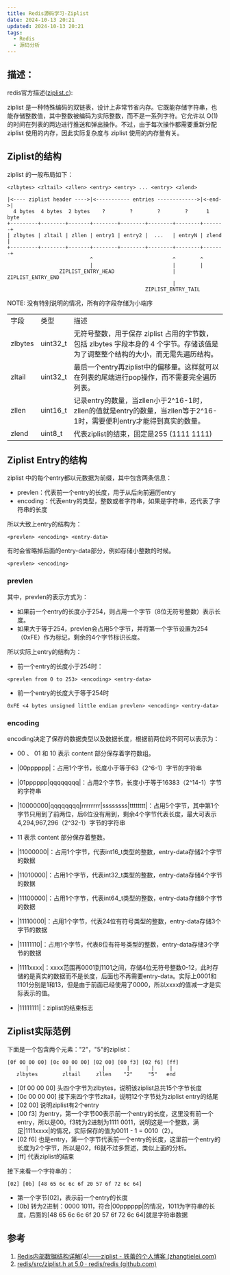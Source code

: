 ```yaml
---
title: Redis源码学习-Ziplist
date: 2024-10-13 20:21
updated: 2024-10-13 20:21
tags:
  - Redis
  - 源码分析
---
```

## 描述：
redis官方描述([ziplist.c](https://github.com/redis/redis/blob/3fcddfb61f903d7112da186cba8b1c93a99dc87f/src/ziplist.c#L1)):

ziplist 是一种特殊编码的双链表，设计上非常节省内存。它既能存储字符串，也能存储整数值，其中整数被编码为实际整数，而不是一系列字符。它允许以 O(1) 的时间在列表的两边进行推送和弹出操作。不过，由于每次操作都需要重新分配 ziplist 使用的内存，因此实际复杂度与 ziplist 使用的内存量有关。

## Ziplist的结构

ziplist 的一般布局如下：

```
<zlbytes> <zltail> <zllen> <entry> <entry> ... <entry> <zlend>
```

```
|<---- ziplist header ---->|<----------- entries ------------->|<-end->|
  4 bytes  4 bytes  2 bytes    ?        ?        ?        ?      1 byte
+---------+--------+-------+--------+--------+--------+--------+-------+
| zlbytes | zltail | zllen | entry1 | entry2 |  ...   | entryN | zlend |
+---------+--------+-------+--------+--------+--------+--------+-------+
                           ^                          ^        ^
                           |                          |        |
                 ZIPLIST_ENTRY_HEAD                   |   ZIPLIST_ENTRY_END
                                                      |
                                             ZIPLIST_ENTRY_TAIL
```

NOTE: 没有特别说明的情况，所有的字段存储为小端序

|   |   |   |
|---|---|---|
|字段|类型|描述|
|zlbytes|uint32_t|无符号整数，用于保存 ziplist 占用的字节数，包括 zlbytes 字段本身的 4 个字节。存储该值是为了调整整个结构的大小，而无需先遍历结构。|
|zltail|uint32_t|最后一个entry再ziplist中的偏移量。这样就可以在列表的尾端进行pop操作，而不需要完全遍历列表。|
|zllen|uint16_t|记录entry的数量，当zllen小于2^16-1时，zllen的值就是entry的数量，当zllen等于2^16-1时，需要便利entry才能得到真实的数量。|
|zlend|uint8_t|代表ziplist的结束，固定是255 (1111 1111)|

## Ziplist Entry的结构

ziplist 中的每个entry都以元数据为前缀，其中包含两条信息：

- prevlen：代表前一个entry的长度，用于从后向前遍历entry
- encoding：代表entry的类型，整数或者字符串，如果是字符串，还代表了字符串的长度

所以大致上entry的结构为：

```
<prevlen> <encoding> <entry-data>
```

有时会省略掉后面的entry-data部分，例如存储小整数的时候。

```
<prevlen> <encoding>
```

### prevlen

其中，prevlen的表示方式为：

- 如果前一个entry的长度小于254，则占用一个字节（8位无符号整数）表示长度。
- 如果大于等于254，prevlen会占用5个字节，并将第一个字节设置为254（0xFE）作为标记，剩余的4个字节标识长度。

所以实际上entry的结构为：

- 前一个entry的长度小于254时：

```
<prevlen from 0 to 253> <encoding> <entry-data>
```

- 前一个entry的长度大于等于254时

```
0xFE <4 bytes unsigned little endian prevlen> <encoding> <entry-data>
```

### encoding

encoding决定了保存的数据类型以及数据长度，根据前两位的不同可以表示为：

- 00 、 01 和 10 表示 content 部分保存着字符数组。

- |00pppppp|：占用1个字节，长度小于等于63（2^6-1）字节的字符串
- |01pppppp|qqqqqqqq|：占用2个字节，长度小于等于16383（2^14-1）字节的字符串
- |10000000|qqqqqqqq|rrrrrrrr|ssssssss|tttttttt|：占用5个字节，其中第1个字节只用到了前两位，后6位没有用到，剩余4个字节代表长度，最大可表示4,294,967,296（2^32-1）字节的字符串

- 11 表示 content 部分保存着整数。

- |11000000|：占用1个字节，代表int16_t类型的整数，entry-data存储2个字节的数据
- |11010000|：占用1个字节，代表int32_t类型的整数，entry-data存储4个字节的数据
- |11100000|：占用1个字节，代表int64_t类型的整数，entry-data存储8个字节的数据
- |11110000|：占用1个字节，代表24位有符号类型的整数，entry-data存储3个字节的数据
- |11111110|：占用1个字节，代表8位有符号类型的整数，entry-data存储3个字节的数据
- |1111xxxx|：xxxx范围再0001到1101之间，存储4位无符号整数0-12，此时存储的是真实的数据而不是长度，后面也不再需要entry-data。实际上0001和1101分别是1和13，但是由于前面已经使用了0000，所以xxxx的值减一才是实际表示的值。
- |11111111|：ziplist的结束标志

## Ziplist实际范例

下面是一个包含两个元素："2"，"5"的ziplist：

```
[0f 00 00 00] [0c 00 00 00] [02 00] [00 f3] [02 f6] [ff]
      |             |          |       |       |     |
   zlbytes        zltail     zllen    "2"     "5"   end
```

- [0f 00 00 00] 头四个字节为zlbytes，说明该ziplist总共15个字节长度
- [0c 00 00 00] 接下来四个字节zltail，说明12个字节处为ziplist entry的结尾
- [02 00] 说明ziplist有2个entry
- [00 f3] 为entry，第一个字节00表示前一个entry的长度，这里没有前一个entry，所以是00。f3转为2进制为1111 0011，说明这是一个整数，满足|1111xxxx|的情况，实际保存的值为0011 - 1 = 0010（2）。
- [02 f6] 也是entry，第一个字节代表前一个entry的长度，这里前一个entry的长度为2个字节，所以是02，f6就不过多赘述，类似上面的分析。
- [ff] 代表ziplist的结束

接下来看一个字符串的：

```
[02] [0b] [48 65 6c 6c 6f 20 57 6f 72 6c 64]
```

- 第一个字节[02]，表示前一个entry的长度
- [0b] 转为2进制：0000 1011，符合|00pppppp|的情况，1011为字符串的长度，后面的[48 65 6c 6c 6f 20 57 6f 72 6c 64]就是字符串数据

## 参考

1. [Redis内部数据结构详解(4)——ziplist - 铁蕾的个人博客 (zhangtielei.com)](http://zhangtielei.com/posts/blog-redis-ziplist.html)
2. [redis/src/ziplist.h at 5.0 · redis/redis (github.com)](https://github.com/redis/redis/blob/5.0/src/ziplist.h)
